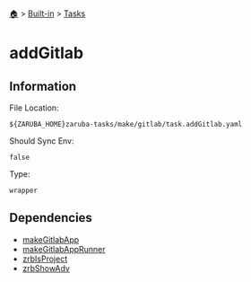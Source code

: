 <!--startTocHeader-->
[🏠](../../README.md) > [Built-in](../README.md) > [Tasks](README.md)
# addGitlab
<!--endTocHeader-->


## Information

File Location:

    ${ZARUBA_HOME}zaruba-tasks/make/gitlab/task.addGitlab.yaml

Should Sync Env:

    false

Type:

    wrapper


## Dependencies

- [makeGitlabApp](make-gitlab-app.md)
- [makeGitlabAppRunner](make-gitlab-app-runner.md)
- [zrbIsProject](zrb-is-project.md)
- [zrbShowAdv](zrb-show-adv.md)



<!--startTocSubtopic-->
<!--endTocSubtopic-->